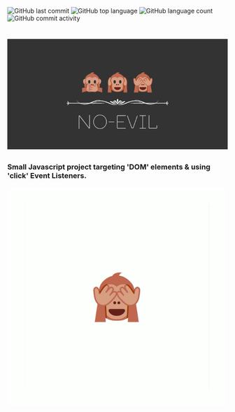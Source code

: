 ![GitHub last commit](https://img.shields.io/github/last-commit/cba0311/No-Evil?style=flat-square)
![GitHub top language](https://img.shields.io/github/languages/top/cba0311/No-Evil?style=flat-square)
![GitHub language count](https://img.shields.io/github/languages/count/cba0311/No-Evil?style=flat-square)
![GitHub commit activity](https://img.shields.io/github/commit-activity/w/cba0311/No-Evil?style=flat-square)

# ![](https://github.com/cba0311/No-Evil/blob/master/media/No-Evil_Banner.png)

### Small Javascript project targeting 'DOM' elements & using 'click' Event Listeners.

![](https://github.com/cba0311/No-Evil/blob/master/media/No-Evil.gif)
